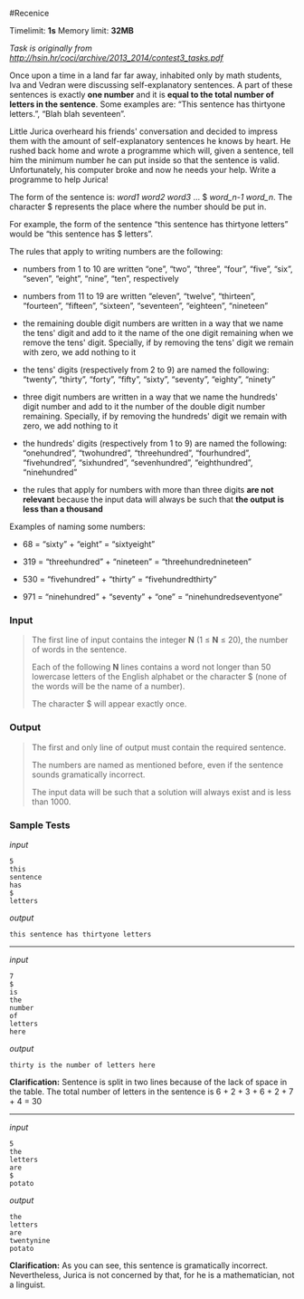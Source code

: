 #Recenice

Timelimit: **1s** Memory limit: **32MB**

*Task is originally from http://hsin.hr/coci/archive/2013_2014/contest3_tasks.pdf*

Once upon a time in a land far far away, inhabited only by math
students, Iva and Vedran were discussing self-explanatory sentences. A
part of these sentences is exactly **one number** and it is **equal to
the total number of letters in the sentence**. Some examples are: “This
sentence has thirtyone letters.”, “Blah blah seventeen”.

Little Jurica overheard his friends' conversation and decided to impress
them with the amount of self-explanatory sentences he knows by heart. He
rushed back home and wrote a programme which will, given a sentence,
tell him the minimum number he can put inside so that the sentence is
valid. Unfortunately, his computer broke and now he needs your help.
Write a programme to help Jurica!

The form of the sentence is: *word1 word2 word3* … $ *word\_n-1
word\_n*. The character $ represents the place where the number should
be put in.

For example, the form of the sentence “this sentence has thirtyone
letters” would be “this sentence has $ letters”.

The rules that apply to writing numbers are the following:

-   numbers from 1 to 10 are written “one”, “two”, “three”, “four”,
    “five”, “six”, “seven”, “eight”, “nine”, “ten”, respectively

-   numbers from 11 to 19 are written “eleven”, “twelve”, “thirteen”,
    “fourteen”, “fifteen”, “sixteen”, “seventeen”, “eighteen”,
    “nineteen”

-   the remaining double digit numbers are written in a way that we name
    the tens' digit and add to it the name of the one digit remaining
    when we remove the tens' digit. Specially, if by removing the tens'
    digit we remain with zero, we add nothing to it

-   the tens' digits (respectively from 2 to 9) are named the following:
    “twenty”, “thirty”, “forty”, “fifty”, “sixty”, “seventy”, “eighty”,
    “ninety”

-   three digit numbers are written in a way that we name the hundreds'
    digit number and add to it the number of the double digit number
    remaining. Specially, if by removing the hundreds' digit we remain
    with zero, we add nothing to it

-   the hundreds' digits (respectively from 1 to 9) are named the
    following: “onehundred”, “twohundred”, “threehundred”,
    “fourhundred”, “fivehundred”, “sixhundred”, “sevenhundred”,
    “eighthundred”, “ninehundred”

-   the rules that apply for numbers with more than three digits **are
    not relevant** because the input data will always be such that **the
    output is less than a thousand**

Examples of naming some numbers:

-   68 = “sixty” + “eight” = “sixtyeight”

-   319 = “threehundred” + “nineteen” = “threehundrednineteen”

-   530 = “fivehundred” + “thirty” = “fivehundredthirty”

-   971 = “ninehundred” + “seventy” + “one” = “ninehundredseventyone”


### Input
> The first line of input contains the integer **N** (1 ≤ **N** ≤ 20), the
> number of words in the sentence.
> 
> Each of the following **N** lines contains a word not longer than 50
> lowercase letters of the English alphabet or the character $ (none of
> the words will be the name of a number).
> 
> The character $ will appear exactly once.

### Output
> The first and only line of output must contain the required sentence.
> 
> The numbers are named as mentioned before, even if the sentence sounds
> gramatically incorrect.
> 
> The input data will be such that a solution will always exist and is
> less than 1000.

### Sample Tests
_input_

```
5
this
sentence
has
$
letters
```

_output_

```
this sentence has thirtyone letters
```

---


_input_

```
7
$
is
the
number
of
letters
here
```

_output_

```
thirty is the number of letters here
```

**Clarification:** Sentence is split in two lines because of the lack of space in the table. The total number of letters in the sentence is 6 + 2 + 3 + 6 + 2 + 7 + 4 = 30   


---


_input_

```
5
the
letters
are
$
potato
```

_output_

```
the
letters
are
twentynine
potato
```

**Clarification:** As you can see, this sentence is gramatically incorrect. Nevertheless, Jurica is not concerned by that, for he is a mathematician, not a linguist.